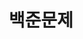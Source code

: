 ---
layout: tag-blog
title: 백준문제
slug: 백준문제
category: Algorithm
menu: false
order: 1
# header-img: "/img/aws-logo.png"
---